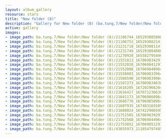 ```yaml
---
layout: album_gallery
resource: stars
title: "New folder (8)"
description: "Gallery for New folder (8) (ba.tung.7/New folder/New folder (8))"
active: gallery
images:
- image_path: ba.tung.7/New folder/New folder (8)/21106744_1652930858083672_3988079712678506972_n.jpg
- image_path: ba.tung.7/New folder/New folder (8)/21106753_1652930821417009_5196631628359282278_n.jpg
- image_path: ba.tung.7/New folder/New folder (8)/21231710_1652930811417010_1580229567231328642_n.jpg
- image_path: ba.tung.7/New folder/New folder (8)/21231749_1652930848083673_4803681267835536342_n.jpg
- image_path: ba.tung.7/New folder/New folder (8)/21270928_1655827954460629_2830670809288078059_n.jpg
- image_path: ba.tung.7/New folder/New folder (8)/21551813_1670698342973590_7536178562866073800_o.jpg
- image_path: ba.tung.7/New folder/New folder (8)/21552028_1670698412973583_2622292299364701578_o.jpg
- image_path: ba.tung.7/New folder/New folder (8)/21552088_1670698409640250_8736320854043028613_o.jpg
- image_path: ba.tung.7/New folder/New folder (8)/21558803_1670698339640257_1942893017657961257_n.jpg
- image_path: ba.tung.7/New folder/New folder (8)/21586590_1670698399640251_1097438998874428505_o.jpg
- image_path: ba.tung.7/New folder/New folder (8)/21587273_1670698346306923_1288305716810324699_o.jpg
- image_path: ba.tung.7/New folder/New folder (8)/21616205_1672029662840458_9076698438118748209_n.jpg
- image_path: ba.tung.7/New folder/New folder (8)/21616427_1670712366305521_1853687109909244839_n.jpg
- image_path: ba.tung.7/New folder/New folder (8)/21641173_1670698609640230_8915640013251391344_o.jpg
- image_path: ba.tung.7/New folder/New folder (8)/21686776_1670698509640240_2538534865021848473_o.jpg
- image_path: ba.tung.7/New folder/New folder (8)/21687935_1674831655893592_7299658409157806182_n.jpg
- image_path: ba.tung.7/New folder/New folder (8)/21688024_1674229865953771_4465852996353954360_o.jpg
- image_path: ba.tung.7/New folder/New folder (8)/21751565_1670698392973585_8531570931288757309_n.jpg
- image_path: ba.tung.7/New folder/New folder (8)/21752568_1670698449640246_5648424398144635202_o.jpg
- image_path: ba.tung.7/New folder/New folder (8)/21753052_1670698512973573_1781267255098168517_o.jpg
- image_path: ba.tung.7/New folder/New folder (8)/43035973_2118547974855289_5065395188071923712_n.jpg
---
```

